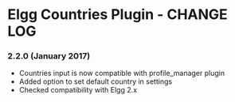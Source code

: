 Elgg Countries Plugin - CHANGE LOG
===================================

### 2.2.0 (January 2017)
- Countries input is now compatible with profile_manager plugin
- Added option to set default country in settings
- Checked compatibility with Elgg 2.x






